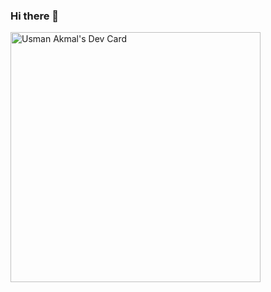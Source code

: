 ### Hi there 👋

<!--
**usmanakmalcs/usmanakmalcs** is a ✨ _special_ ✨ repository because its `README.md` (this file) appears on your GitHub profile.

Here are some ideas to get you started:

- 🔭 I’m currently working on ...
- 🌱 I’m currently learning ...
- 👯 I’m looking to collaborate on ...
- 🤔 I’m looking for help with ...
- 💬 Ask me about ...
- 📫 How to reach me: ...
- 😄 Pronouns: ...
- ⚡ Fun fact: ...
-->

<a href="https://app.daily.dev/usmanakmal"><img src="https://api.daily.dev/devcards/c418ffe6b00349d3abaf56c5b5c16653.png?r=9kh" width="400" alt="Usman Akmal's Dev Card"/></a>
